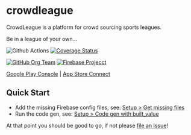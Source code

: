 # crowdleague

CrowdLeague is a platform for crowd sourcing sports leagues. 

Be in a league of your own...

![Github Actions](https://github.com/crowdleague/crowdleague/workflows/tests/badge.svg)
[![Coverage Status](https://coveralls.io/repos/github/enspyrco/crowdleague/badge.svg?branch=dev)](https://coveralls.io/github/enspyrco/crowdleague?branch=dev)

[![GitHub Org Team](https://img.shields.io/badge/github%20-%23121011.svg?&style=for-the-badge&logo=github&logoColor=white)](https://github.com/orgs/crowdleague/teams/crowdleague) 
[![Firebase Projecct](https://img.shields.io/badge/firebase%20-%23039BE5.svg?&style=for-the-badge&logo=firebase)](https://console.firebase.google.com/u/0/project/crowdleague1/overview)


[Google Play Console](https://play.google.com/console/developers/6095168526928626772/app/4973683335528364155/app-dashboard) | [App Store Connect](https://appstoreconnect.apple.com/WebObjects/iTunesConnect.woa/ra/ng/app/1506440961)

## Quick Start
- Add the missing Firebase config files, see: [Setup > Get missing files](https://github.com/crowdleague/crowdleague/wiki/Setup#get-missing-files)
- Run the code gen, see: [Setup > Code gen with built_value](https://github.com/crowdleague/crowdleague/wiki/Setup#code-gen-with-built_value)

At that point you should be good to go, if not please [file an Issue](https://github.com/crowdleague/crowdleague/issues/new/choose)!
